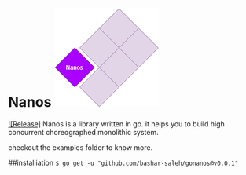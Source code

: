 # Nanos  ![](./screenshots/nanos.jpg)  
[![Release]](https://github.com/bashar-saleh/gonanos/releases)
Nanos is a library written in go. it helps you to build high concurrent choreographed monolithic system.


checkout the examples folder to know more.

##installiation
`$ go get -u "github.com/bashar-saleh/gonanos@v0.0.1"`